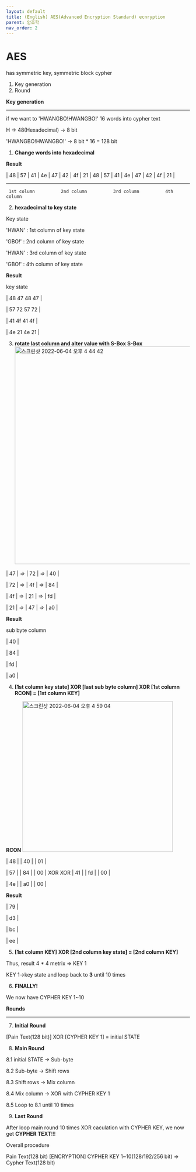 ```yaml
---
layout: default
title: (English) AES(Advanced Encryption Standard) ecnryption
parent: 암호학
nav_order: 2
---
```


# AES
has symmetric key, symmetric block cypher
1. Key generation
2. Round

**Key generation**
***
if we want to 'HWANGBO!HWANGBO!' 16 words into cypher text

H -> 48(Hexadecimal) -> 8 bit

'HWANGBO!HWANGBO!' -> 8 bit * 16 = 128 bit

1. **Change words into hexadecimal**

__Result__

| 48 | 57 | 41 | 4e | 47 | 42 | 4f | 21 | 48 | 57 | 41 | 4e | 47 | 42 | 4f | 21 |
-------------------- ------------------- ------------------- -------------------
     1st column          2nd column          3rd column          4th column

2. **hexadecimal to key state**

Key state

'HWAN' : 1st column of key state

'GBO!' : 2nd column of key state

'HWAN' : 3rd column of key state

'GBO!' : 4th column of key state

__Result__

key state

| 48 47 48 47 |

| 57 72 57 72 |

| 41 4f 41 4f |

| 4e 21 4e 21 |

3. **rotate last column and alter value with S-Box**
   __S-Box__
   <img width="595" alt="스크린샷 2022-06-04 오후 4 44 42" src="https://user-images.githubusercontent.com/29156882/171989949-7c0b7301-040c-469f-a4cb-5c5c0e00a2a9.png">

| 47 |  =>  | 72 |  =>  | 40 |

| 72 |  =>  | 4f |  =>  | 84 |

| 4f |  =>  | 21 |  =>  | fd |

| 21 |  =>  | 47 |  =>  | a0 |

__Result__

sub byte column

| 40 |

| 84 |

| fd |

| a0 |


4. **[1st column key state] XOR [last sub byte column] XOR [1st column RCON] = [1st column KEY]**

__RCON__
<img width="412" alt="스크린샷 2022-06-04 오후 4 59 04" src="https://user-images.githubusercontent.com/29156882/171990462-02805c84-7e71-444a-b461-0a6f85fd1bf0.png">

| 48 |        | 40 |        | 01 |

| 57 |        | 84 |        | 00 |
XOR           XOR
| 41 |        | fd |        | 00 |

| 4e |        | a0 |        | 00 |

__Result__

| 79 |

| d3 |

| bc |

| ee |

5. **[1st column KEY] XOR [2nd column key state] = [2nd column KEY]**

Thus, result 4 * 4 metrix => KEY 1

KEY 1->key state and loop back to __3__ until 10 times

6. **FINALLY!**

We now have CYPHER KEY 1~10


**Rounds**
***

7. **Initial Round**

[Pain Text(128 bit)] XOR [CYPHER KEY 1] = initial STATE

8. **Main Round**

8.1 initial STATE -> Sub-byte

8.2 Sub-byte -> Shift rows

8.3 Shift rows -> Mix column

8.4 Mix column -> XOR with CYPHER KEY 1

8.5 Loop to 8.1 until 10 times

9. **Last Round**

After loop main round 10 times XOR caculation with CYPHER KEY, we now get __CYPHER TEXT__!!!




Overall procedure

Pain Text(128 bit) [ENCRYPTION] CYPHER KEY 1~10(128/192/256 bit) => Cypher Text(128 bit)